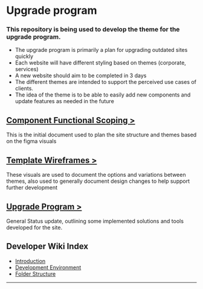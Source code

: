 # Upgrade program
### This repository is being used to develop the theme for the upgrade program.
- The upgrade program is primarily a plan for upgrading outdated sites quickly
- Each website will have different styling based on themes (corporate, services)
- A new website should aim to be completed in 3 days
- The different themes are intended to support the perceived use cases of clients.
- The idea of the theme is to be able to easily add new components and update features as needed in the future

## [Component Functional Scoping >](https://docs.google.com/document/d/1BbPL5hwn4lK5fKR4nvVt-kzgaPqVN-wXULat_n5yq4A/edit?usp=sharing)
This is the initial document used to plan the site structure and themes based on the figma visuals

## [Template Wireframes >](https://www.figma.com/file/i34Ebt572MBLUuw1klRdgn/Upgrade-Program---Structure?node-id=0%3A1)
These visuals are used to document the options and variations between themes, also used to generally document design changes to help support further development

## [Upgrade Program >](https://docs.google.com/document/d/1hUc3iErqDk1KnxuXJdlN39i7MTz7X-MugNStVzPBPfg/edit?usp=sharing)
General Status update, outlining some implemented solutions and tools developed for the site.

## Developer Wiki Index

- [Introduction](./Introduction.md)
- [Development Environment](./Dev-Environment.md)
- [Folder Structure](./Folder-Structure.md)
---